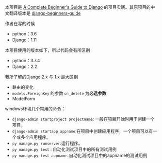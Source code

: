 
本项目是 [A Complete Beginner's Guide to Django](https://simpleisbetterthancomplex.com/series/beginners-guide/1.11/) 的项目实践。其原项目的中文翻译版本是 [django-beginners-guide](https://github.com/pythonzhichan/django-beginners-guide)

作者在写的时候 

- python：3.6
- Django：1.11

本项目使用的版本如下，所以代码会有所区别
- python：3.7.4
- Django：2.2

我所了解的Django 2.x 与 1.x 最大区别

- 路由的变化
- `models.ForeignKey` 的参数 `on_delete` 为**必选参数**
- ModelForm 

windows环境几个常用的命令：

- `django-admin startproject projectname`: 一般在项目开始时用于创建一个项目。
- `django-admin startapp appname`:在项目中创建应用程序，一个项目可以有一个或多个应用程序。
- `py manage.py runserver`:运行程序。
- `py manage.py test` : 自动化测试项目中的所有测试用例
- `py manage.py test appname`: 自动化测试项目中的appname的测试用例